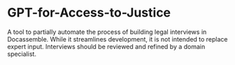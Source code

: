 # GPT-for-Access-to-Justice
A tool to partially automate the process of building legal interviews in Docassemble. While it streamlines development, it is not intended to replace expert input. Interviews should be reviewed and refined by a domain specialist.

